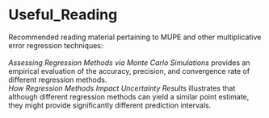 # Useful_Reading
Recommended reading material pertaining to MUPE and other multiplicative error regression techniques:<br><br>
<i>Assessing Regression Methods via Monte Carlo Simulations</i> provides an empirical evaluation of the accuracy, precision, and convergence rate of different regression methods.<br>
<i>How Regression Methods Impact Uncertainty Results</i> illustrates that although different regression methods can yield a similar point estimate, they might provide significantly different prediction intervals.
